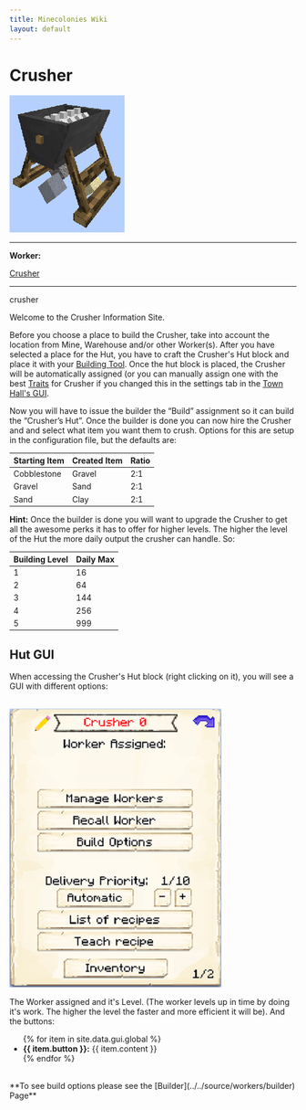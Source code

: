 ```yaml
---
title: Minecolonies Wiki
layout: default
---
```

# Crusher

<div class="infobox box text-center">
    <img src="../../assets/images/buildings/Crusher_Block.png" alt="Crusher" />
    <hr />
    <div class="row section-text text-left">
        <div class="col">
        <p><strong>Worker:</strong></p>
        </div>
        <div class="col">
        <p><a href="../workers/crusher">Crusher</a></p>
        </div>
    </div>
    <hr />
    <recipe>crusher</recipe>
</div>

Welcome to the Crusher Information Site.

Before you choose a place to build the Crusher, take into account the location from Mine, Warehouse and/or other Worker(s). After you have selected a place for the Hut, you have to craft the Crusher's Hut block and place it with your [Building Tool](../items/buildingtool). Once the hut block is placed, the Crusher will be automatically assigned (or you can manually assign one with the best  [Traits](../systems/workerinfo) for Crusher if you changed this in the settings tab in the [Town Hall's GUI](../../source/buildings/townhall).

Now you will have to issue the builder the “Build” assignment so it can build the “Crusher’s Hut”. Once the builder is done you can now hire the Crusher and and select what item you want them to crush. Options for this are setup in the configuration file, but the defaults are: 

| Starting Item | Created Item | Ratio |
| ----- | ----- | ----- |
| Cobblestone   | Gravel       | 2:1   |
| Gravel        | Sand         | 2:1   |
| Sand          | Clay         | 2:1   |

**Hint:** Once the builder is done you will want to upgrade the Crusher to get all the awesome perks it has to offer for higher levels. The higher the level of the Hut the more daily output the crusher can handle. So:

| Building Level | Daily Max |
| ----- | ----- |
| 1 | 16  |
| 2 | 64  |
| 3 | 144 |
| 4 | 256 |
| 5 | 999 |

## Hut GUI

When accessing the Crusher's Hut block (right clicking on it), you will see a GUI with different options:

<br>
<div class="row">
  <div class="col-sm-12 col-md">
    <img src="../../assets/images/gui/crushergui.png" class="img-fluid mx-auto" alt="Crusher GUI">
  </div>
  <div class="col-sm-12 col-md">
    <p>The Worker assigned and it's Level. (The worker levels up in time by doing it's work. The higher the level the faster and more efficient it will be). And the buttons:</p>
    <ul>
      {% for item in site.data.gui.global %}
        <li><strong>{{ item.button }}:</strong> {{ item.content }}</li>
      {% endfor %}
    </ul>
  </div>
</div>
<br>
**To see build options please see the [Builder](../../source/workers/builder) Page**
